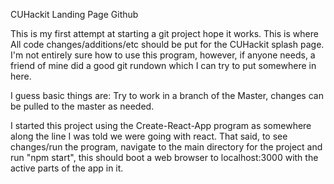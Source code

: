 CUHackit Landing Page Github

This is my first attempt at starting a git project hope it works. This is where All code changes/additions/etc should be put for the CUHackit splash page. I'm not entirely sure how to use this program, however, if anyone needs, a friend of mine did a good git rundown which I can try to put somewhere in here. 

I guess basic things are: Try to work in a branch of the Master, changes can be pulled to the master as needed.

I started this project using the Create-React-App program as somewhere along the line I was told we were going with react. That said, to see changes/run the program, navigate to the main directory for the project and run "npm start", this should boot a web browser to localhost:3000 with the active parts of the app in it. 
